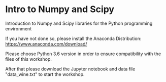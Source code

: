 # Intro to Numpy and Scipy
Introduction to Numpy and Scipy libraries for the Python programming environment

If you have not done so, please install the Anaconda Distribution:
https://www.anaconda.com/download/

Please choose Python 3.6 version in order to ensure compatibility with the files of this workshop.

After that please download the Jupyter notebook and data file "data_wine.txt" to start the workshop.

